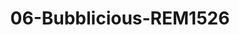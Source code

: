---
title: 06-Bubblicious-REM1526
image: /v1543919832/viterbo/06-Bubblicious-REM1526.jpg
brand: rembo-styling
layout: vestito
---